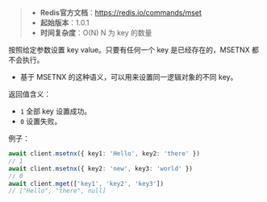 > - **Redis官方文档**：https://redis.io/commands/mset
> - **起始版本**：1.0.1
> - **时间复杂度**：O(N) N 为 key 的数量

按照给定参数设置 key value。只要有任何一个 key 是已经存在的，MSETNX 都不会执行。

- 基于 MSETNX 的这种语义，可以用来设置同一逻辑对象的不同 key。

返回值含义：

- `1` 全部 key 设置成功。
- `0` 设置失败。

例子：

```typescript
await client.msetnx({ key1: 'Hello', key2: 'there' })
// 1
await client.msetnx({ key2: 'new', key3: 'world' })
// 0
await client.mget(['key1', 'key2', 'key3'])
// ["Hello", "there", null]
```
